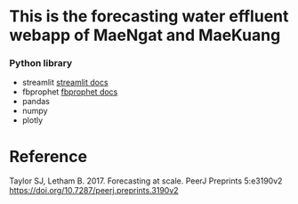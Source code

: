 ﻿# This is the forecasting water effluent webapp of MaeNgat and MaeKuang
 ### Python library ###
 - streamlit [streamlit docs](https://streamlit.io)
 - fbprophet [fbprophet docs](https://facebook.github.io/prophet/)
 - pandas
 - numpy
 - plotly

# Reference

Taylor SJ, Letham B. 2017. Forecasting at scale. PeerJ Preprints 5:e3190v2 https://doi.org/10.7287/peerj.preprints.3190v2
